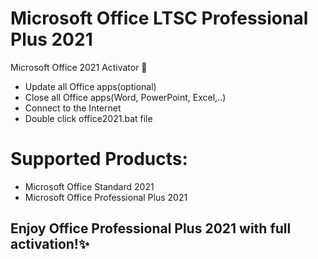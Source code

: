 # Microsoft Office LTSC Professional Plus 2021
Microsoft Office 2021 Activator 🤫

- Update all Office apps(optional)
- Close all Office apps(Word, PowerPoint, Excel,..)
- Connect to the Internet
- Double click office2021.bat file

# Supported Products:
- Microsoft Office Standard 2021
- Microsoft Office Professional Plus 2021

## Enjoy Office Professional Plus 2021 with full activation!✨
